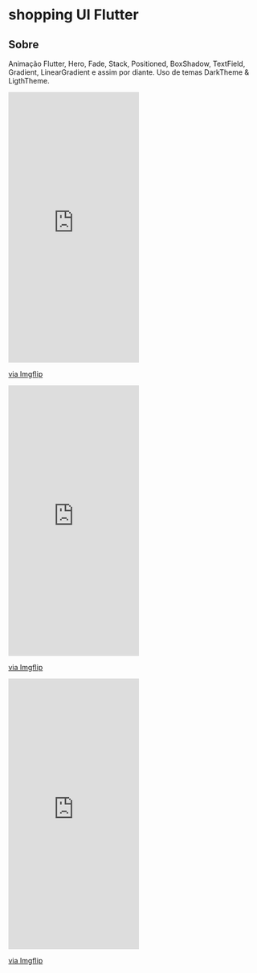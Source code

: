 # shopping UI Flutter


## Sobre
Animação Flutter, Hero, Fade, Stack, Positioned, BoxShadow, TextField, Gradient, LinearGradient e assim por diante.
Uso de temas DarkTheme & LigthTheme.

<div style="width:260px;max-width:100%;"><div style="height:0;padding-bottom:207.31%;position:relative;"><iframe width="260" height="539" style="position:absolute;top:0;left:0;width:100%;height:100%;" frameBorder="0" src="https://imgflip.com/embed/42h8et"></iframe></div><p><a href="https://imgflip.com/gif/42h8et">via Imgflip</a></p></div>

<div style="width:260px;max-width:100%;"><div style="height:0;padding-bottom:207.31%;position:relative;"><iframe width="260" height="539" style="position:absolute;top:0;left:0;width:100%;height:100%;" frameBorder="0" src="https://imgflip.com/embed/42h8m9"></iframe></div><p><a href="https://imgflip.com/gif/42h8m9">via Imgflip</a></p></div>

<div style="width:260px;max-width:100%;"><div style="height:0;padding-bottom:207.31%;position:relative;"><iframe width="260" height="539" style="position:absolute;top:0;left:0;width:100%;height:100%;" frameBorder="0" src="https://imgflip.com/embed/42h8tz"></iframe></div><p><a href="https://imgflip.com/gif/42h8tz">via Imgflip</a></p></div>
